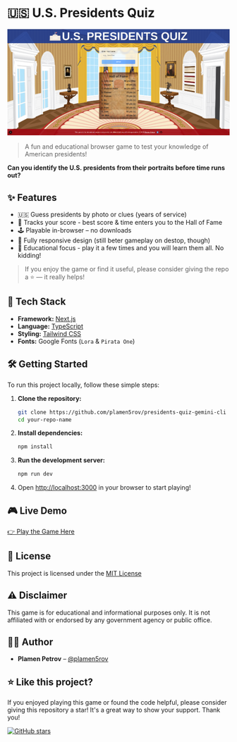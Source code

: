 # 🇺🇸 U.S. Presidents Quiz


![Game Screenshot](public/images/start-screen.png) 

> A fun and educational browser game to test your knowledge of American presidents!


**Can you identify the U.S. presidents from their portraits before time runs out?**


## ✨ Features
- 🇺🇸 Guess presidents by photo or clues (years of service)
- 🧠 Tracks your score - best score & time enters you to the Hall of Fame
- 🕹️ Playable in-browser – no downloads
- 📱 Fully responsive design (still beter gameplay on destop, though)
- 🧾 Educational focus - play it a few times and you will learn them all. No kidding!

> If you enjoy the game or find it useful, please consider giving the repo a ⭐️ — it really helps!


## 🚀 Tech Stack

-   **Framework:** [Next.js](https://nextjs.org/)
-   **Language:** [TypeScript](https://www.typescriptlang.org/)
-   **Styling:** [Tailwind CSS](https://tailwindcss.com/)
-   **Fonts:** Google Fonts (`Lora` & `Pirata One`)

## 🛠️ Getting Started

To run this project locally, follow these simple steps:

1.  **Clone the repository:**
    ```bash
    git clone https://github.com/plamen5rov/presidents-quiz-gemini-cli
    cd your-repo-name
    ```

2.  **Install dependencies:**
    ```bash
    npm install
    ```

3.  **Run the development server:**
    ```bash
    npm run dev
    ```

4.  Open [http://localhost:3000](http://localhost:3000) in your browser to start playing!

## 🎮 Live Demo
[👉 Play the Game Here](https://your-username.github.io/guess-the-president)  


## 📄 License
This project is licensed under the [MIT License](https://img.shields.io/badge/license-MIT-green)


## ⚠️ Disclaimer
This game is for educational and informational purposes only. It is not affiliated with or endorsed by any government agency or public office.

## 👨‍💻 Author
- **Plamen Petrov** – [@plamen5rov](https://github.com/plamen5rov)


## ⭐ Like this project?

If you enjoyed playing this game or found the code helpful, please consider giving this repository a star! It's a great way to show your support. Thank you!

[![GitHub stars](https://img.shields.io/github/stars/plamen5rov/presidents-quiz-gemini-cli?style=social)](https://github.com/plamen5rov/presidents-quiz-gemini-cli/stargazers)
